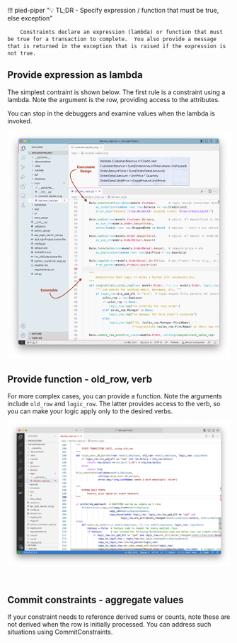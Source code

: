 !!! pied-piper ":bulb: TL;DR - Specify expression / function that must be true, else exception"

        Constraints declare an expression (lambda) or function that must be true for a transaction to complete.  You also provide a message that is returned in the exception that is raised if the expression is not true.


## Provide expression as lambda

The simplest contraint is shown below.  The first rule is a constraint using a lambda.  Note the argument is the row, providing access to the attributes.  

You can stop in the debuggers and examine values when the lambda is invoked.

![Constraint-lambda](images/logic/5-rules-cocktail.png)

## Provide function - old_row, verb

For more complex cases, you can provide a function.  Note the arguments include `old_row` and `logic_row`.  The latter provides access to the verb, so you can make your logic apply only to the desired verbs.

![Constraint-function](images/logic/types/constraint-function-old-row.png)

&nbsp;

## Commit constraints - aggregate values

If your constraint needs to reference derived sums or counts, note these are not derived when the row is initially processed.  You can address such situations using CommitConstraints.

